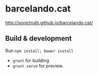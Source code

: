 # barcelando.cat

http://sonictruth.github.io/barcelando.cat/

## Build & development

Run `npm install; bower install`
* `grunt` for building
* `grunt serve` for preview.


